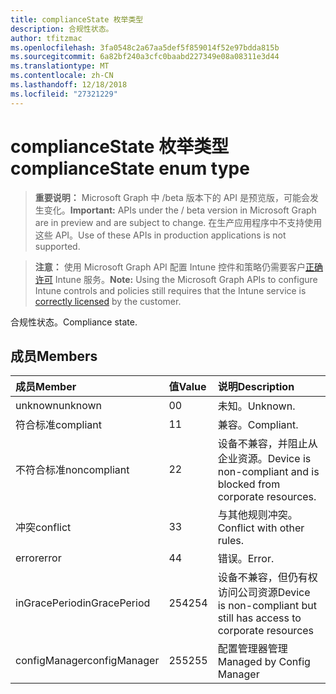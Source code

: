 ```yaml
---
title: complianceState 枚举类型
description: 合规性状态。
author: tfitzmac
ms.openlocfilehash: 3fa0548c2a67aa5def5f859014f52e97bdda815b
ms.sourcegitcommit: 6a82bf240a3cfc0baabd227349e08a08311e3d44
ms.translationtype: MT
ms.contentlocale: zh-CN
ms.lasthandoff: 12/18/2018
ms.locfileid: "27321229"
---
```

# <a name="compliancestate-enum-type"></a><span data-ttu-id="9d076-103">complianceState 枚举类型</span><span class="sxs-lookup"><span data-stu-id="9d076-103">complianceState enum type</span></span>

> <span data-ttu-id="9d076-104">**重要说明：** Microsoft Graph 中 /beta 版本下的 API 是预览版，可能会发生变化。</span><span class="sxs-lookup"><span data-stu-id="9d076-104">**Important:** APIs under the / beta version in Microsoft Graph are in preview and are subject to change.</span></span> <span data-ttu-id="9d076-105">在生产应用程序中不支持使用这些 API。</span><span class="sxs-lookup"><span data-stu-id="9d076-105">Use of these APIs in production applications is not supported.</span></span>

> <span data-ttu-id="9d076-106">**注意：** 使用 Microsoft Graph API 配置 Intune 控件和策略仍需要客户[正确许可](https://go.microsoft.com/fwlink/?linkid=839381) Intune 服务。</span><span class="sxs-lookup"><span data-stu-id="9d076-106">**Note:** Using the Microsoft Graph APIs to configure Intune controls and policies still requires that the Intune service is [correctly licensed](https://go.microsoft.com/fwlink/?linkid=839381) by the customer.</span></span>

<span data-ttu-id="9d076-107">合规性状态。</span><span class="sxs-lookup"><span data-stu-id="9d076-107">Compliance state.</span></span>
## <a name="members"></a><span data-ttu-id="9d076-108">成员</span><span class="sxs-lookup"><span data-stu-id="9d076-108">Members</span></span>
|<span data-ttu-id="9d076-109">成员</span><span class="sxs-lookup"><span data-stu-id="9d076-109">Member</span></span>|<span data-ttu-id="9d076-110">值</span><span class="sxs-lookup"><span data-stu-id="9d076-110">Value</span></span>|<span data-ttu-id="9d076-111">说明</span><span class="sxs-lookup"><span data-stu-id="9d076-111">Description</span></span>|
|:---|:---|:---|
|<span data-ttu-id="9d076-112">unknown</span><span class="sxs-lookup"><span data-stu-id="9d076-112">unknown</span></span>|<span data-ttu-id="9d076-113">0</span><span class="sxs-lookup"><span data-stu-id="9d076-113">0</span></span>|<span data-ttu-id="9d076-114">未知。</span><span class="sxs-lookup"><span data-stu-id="9d076-114">Unknown.</span></span>|
|<span data-ttu-id="9d076-115">符合标准</span><span class="sxs-lookup"><span data-stu-id="9d076-115">compliant</span></span>|<span data-ttu-id="9d076-116">1</span><span class="sxs-lookup"><span data-stu-id="9d076-116">1</span></span>|<span data-ttu-id="9d076-117">兼容。</span><span class="sxs-lookup"><span data-stu-id="9d076-117">Compliant.</span></span>|
|<span data-ttu-id="9d076-118">不符合标准</span><span class="sxs-lookup"><span data-stu-id="9d076-118">noncompliant</span></span>|<span data-ttu-id="9d076-119">2</span><span class="sxs-lookup"><span data-stu-id="9d076-119">2</span></span>|<span data-ttu-id="9d076-120">设备不兼容，并阻止从企业资源。</span><span class="sxs-lookup"><span data-stu-id="9d076-120">Device is non-compliant and is blocked from corporate resources.</span></span>|
|<span data-ttu-id="9d076-121">冲突</span><span class="sxs-lookup"><span data-stu-id="9d076-121">conflict</span></span>|<span data-ttu-id="9d076-122">3</span><span class="sxs-lookup"><span data-stu-id="9d076-122">3</span></span>|<span data-ttu-id="9d076-123">与其他规则冲突。</span><span class="sxs-lookup"><span data-stu-id="9d076-123">Conflict with other rules.</span></span>|
|<span data-ttu-id="9d076-124">error</span><span class="sxs-lookup"><span data-stu-id="9d076-124">error</span></span>|<span data-ttu-id="9d076-125">4</span><span class="sxs-lookup"><span data-stu-id="9d076-125">4</span></span>|<span data-ttu-id="9d076-126">错误。</span><span class="sxs-lookup"><span data-stu-id="9d076-126">Error.</span></span>|
|<span data-ttu-id="9d076-127">inGracePeriod</span><span class="sxs-lookup"><span data-stu-id="9d076-127">inGracePeriod</span></span>|<span data-ttu-id="9d076-128">254</span><span class="sxs-lookup"><span data-stu-id="9d076-128">254</span></span>|<span data-ttu-id="9d076-129">设备不兼容，但仍有权访问公司资源</span><span class="sxs-lookup"><span data-stu-id="9d076-129">Device is non-compliant but still has access to corporate resources</span></span>|
|<span data-ttu-id="9d076-130">configManager</span><span class="sxs-lookup"><span data-stu-id="9d076-130">configManager</span></span>|<span data-ttu-id="9d076-131">255</span><span class="sxs-lookup"><span data-stu-id="9d076-131">255</span></span>|<span data-ttu-id="9d076-132">配置管理器管理</span><span class="sxs-lookup"><span data-stu-id="9d076-132">Managed by Config Manager</span></span>|





